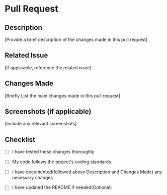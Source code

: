 # Pull Request

## Description

[Provide a brief description of the changes made in this pull request]

## Related Issue

[If applicable, reference the related issue]

## Changes Made

[Briefly List the main changes made in this pull request]

## Screenshots (if applicable)

[Include any relevant screenshots]

## Checklist

- [ ] I have tested these changes thoroughly
- [ ] My code follows the project's coding standards
- [ ] I have documented(followed above Description and Changes Made) any necessary changes
- [ ] I have updated the README if needed(Optional)

